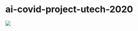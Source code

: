 # ai-covid-project-utech-2020
<img src="https://i1.wp.com/electrek.co/wp-content/uploads/sites/3/2020/06/Jaguar_I-PACE_S-blue-1.jpg?w=1500&quality=82&strip=all&ssl=1"></img>
